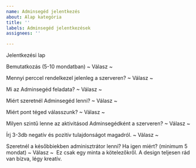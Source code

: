 ```yaml
---
name: Adminsegéd jelentkezés
about: Alap kategória
title: ''
labels: Adminsegéd jelentkezések
assignees: ''

---
```


Jelentkezési lap

Bemutatkozás (5-10 mondatban)
~ Válasz ~


Mennyi perccel rendelkezel jelenleg a szerveren?
~ Válasz ~


Mi az Adminsegéd feladata?
~ Válasz ~


Miért szeretnél Adminsegéd lenni?
~ Válasz ~


Miért pont téged válasszunk?
~ Válasz ~


Milyen szintű lenne az aktivitásod Adminsegédként a szerveren?
~ Válasz ~


Írj 3-3db negatív és pozitív tulajdonságot magadról.
~ Válasz ~


Szeretnél a későbbiekben adminisztrátor lenni? Ha igen miért? (minimum 5 mondat)
~ Válasz ~
​
Ez csak egy minta a kötelezőkről. A design teljesen rád van bízva, légy kreatív.
